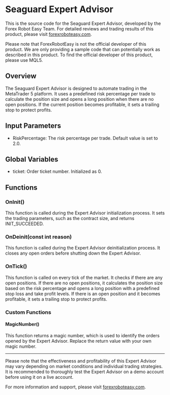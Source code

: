 # Seaguard Expert Advisor

This is the source code for the Seaguard Expert Advisor, developed by the Forex Robot Easy Team. For detailed reviews and trading results of this product, please visit [forexroboteasy.com](https://forexroboteasy.com/forex-robot-review/seaguard-review-free-quanticx-eas-for-limited-time/). 

Please note that ForexRobotEasy is not the official developer of this product. We are only providing a sample code that can potentially work as described in this product. To find the official developer of this product, please use MQL5.

## Overview

The Seaguard Expert Advisor is designed to automate trading in the MetaTrader 5 platform. It uses a predefined risk percentage per trade to calculate the position size and opens a long position when there are no open positions. If the current position becomes profitable, it sets a trailing stop to protect profits.

## Input Parameters

- RiskPercentage: The risk percentage per trade. Default value is set to 2.0.

## Global Variables

- ticket: Order ticket number. Initialized as 0.

## Functions

### OnInit()

This function is called during the Expert Advisor initialization process. It sets the trading parameters, such as the contract size, and returns INIT_SUCCEEDED.

### OnDeinit(const int reason)

This function is called during the Expert Advisor deinitialization process. It closes any open orders before shutting down the Expert Advisor.

### OnTick()

This function is called on every tick of the market. It checks if there are any open positions. If there are no open positions, it calculates the position size based on the risk percentage and opens a long position with a predefined stop loss and take profit levels. If there is an open position and it becomes profitable, it sets a trailing stop to protect profits.

### Custom Functions

#### MagicNumber()

This function returns a magic number, which is used to identify the orders opened by the Expert Advisor. Replace the return value with your own magic number.

---

Please note that the effectiveness and profitability of this Expert Advisor may vary depending on market conditions and individual trading strategies. It is recommended to thoroughly test the Expert Advisor on a demo account before using it on a live account.

For more information and support, please visit [forexroboteasy.com](https://forexroboteasy.com/forex-robot-review/seaguard-review-free-quanticx-eas-for-limited-time/).
